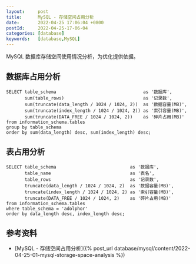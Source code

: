 ```yaml
---
layout:     post
title:      MySQL - 存储空间占用分析
date:       2022-04-25 17:06:04 +0800
postId:     2022-04-25-17-06-04
categories: [database]
keywords:   [database,MySQL]
---
```


MySQL 数据库存储空间使用情况分析，为优化提供依据。

## 数据库占用分析
```mysql
SELECT table_schema                                 as '数据库',
       sum(table_rows)                              as '记录数',
       sum(truncate(data_length / 1024 / 1024, 2))  as '数据容量(MB)',
       sum(truncate(index_length / 1024 / 1024, 2)) as '索引容量(MB)',
       sum(truncate(DATA_FREE / 1024 / 1024, 2))    as '碎片占用(MB)'
from information_schema.tables
group by table_schema
order by sum(data_length) desc, sum(index_length) desc;
```

## 表占用分析
```mysql
SELECT table_schema                            as '数据库',
       table_name                              as '表名',
       table_rows                              as '记录数',
       truncate(data_length / 1024 / 1024, 2)  as '数据容量(MB)',
       truncate(index_length / 1024 / 1024, 2) as '索引容量(MB)',
       truncate(DATA_FREE / 1024 / 1024, 2)    as '碎片占用(MB)'
from information_schema.tables
where table_schema = 'adolphor'
order by data_length desc, index_length desc;
```

## 参考资料
* [MySQL - 存储空间占用分析]({% post_url database/mysql/content/2022-04-25-01-mysql-storage-space-analysis %})
